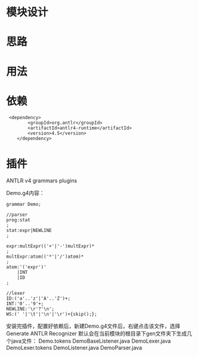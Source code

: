 # 模块设计

# 思路


# 用法


# 依赖
     <dependency>
            <groupId>org.antlr</groupId>
            <artifactId>antlr4-runtime</artifactId>
            <version>4.5</version>
        </dependency>


# 插件
ANTLR v4 grammars plugins


Demo.g4内容：
```
grammar Demo;

//parser
prog:stat
;
stat:expr|NEWLINE
;

expr:multExpr(('+'|'-')multExpr)*
;
multExpr:atom(('*'|'/')atom)*
;
atom:'('expr')'
    |INT
    |ID
;

//lexer
ID:('a'..'z'|'A'..'Z')+;
INT:'0'..'9'+;
NEWLINE:'\r'?'\n';
WS:(' '|'\t'|'\n'|'\r')+{skip();};
```

安装完插件，配置好依赖后，新建Demo.g4文件后，右键点击该文件，选择 Generate ANTLR Recognizer
默认会在当前模块的根目录下gen文件夹下生成几个java文件：
Demo.tokens
DemoBaseListener.java
DemoLexer.java
DemoLexer.tokens
DemoListener.java
DemoParser.java


